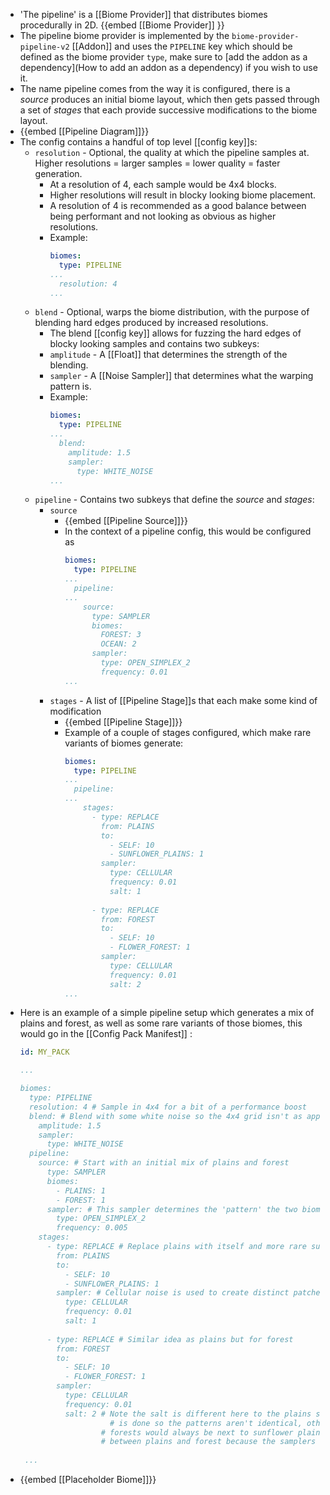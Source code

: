 - 'The pipeline' is a [[Biome Provider]] that distributes biomes procedurally in 2D.
  {{embed [[Biome Provider]] }}
- The pipeline biome provider is implemented by the `biome-provider-pipeline-v2` [[Addon]] and uses the `PIPELINE` key which should be defined as the biome provider `type`, make sure to [add the addon as a dependency](How to add an addon as a dependency) if you wish to use it.
- The name pipeline comes from the way it is configured, there is a *source* produces an initial biome layout, which then gets passed through a set of *stages* that each provide successive modifications to the biome layout.
- {{embed [[Pipeline Diagram]]}}
- The config contains a handful of top level [[config key]]s:
	- `resolution` - Optional, the quality at which the pipeline samples at. Higher resolutions = larger samples = lower quality = faster generation.
		- At a resolution of 4, each sample would be 4x4 blocks.
		- Higher resolutions will result in blocky looking biome placement.
		- A resolution of 4 is recommended as a good balance between being performant and not looking as obvious as higher resolutions.
		- Example:
		  ```yaml
		  biomes:
		    type: PIPELINE
		  ...
		    resolution: 4
		  ...
		  ```
	- `blend` - Optional, warps the biome distribution, with the purpose of blending hard edges produced by increased resolutions.
		- The blend [[config key]] allows for fuzzing the hard edges of blocky looking samples and contains two subkeys:
		- `amplitude` - A [[Float]] that determines the strength of the blending.
		- `sampler` - A [[Noise Sampler]] that determines what the warping pattern is.
		- Example:
		  ```yaml
		  biomes:
		    type: PIPELINE
		  ...
		    blend:
		      amplitude: 1.5
		      sampler:
		        type: WHITE_NOISE
		  ...
		  ```
	- `pipeline` - Contains two subkeys that define the *source* and *stages*:
		- `source`
			- {{embed [[Pipeline Source]]}}
			- In the context of a pipeline config, this would be configured as
			  ```yaml
			  biomes:
			    type: PIPELINE
			  ...
			    pipeline:
			  ...
			      source:
			        type: SAMPLER
			        biomes:
			          FOREST: 3
			          OCEAN: 2
			        sampler:
			          type: OPEN_SIMPLEX_2
			          frequency: 0.01
			  ...
			  ```
		- `stages` - A list of [[Pipeline Stage]]s that each make some kind of modification
			- {{embed [[Pipeline Stage]]}}
			- Example of a couple of stages configured, which make rare variants of biomes generate:
			  ```yaml
			  biomes:
			    type: PIPELINE
			  ...
			    pipeline:
			  ...
			      stages:
			        - type: REPLACE
			          from: PLAINS
			          to: 
			            - SELF: 10
			            - SUNFLOWER_PLAINS: 1
			          sampler:
			            type: CELLULAR
			            frequency: 0.01
			            salt: 1
			            
			        - type: REPLACE
			          from: FOREST
			          to:
			            - SELF: 10
			            - FLOWER_FOREST: 1
			          sampler:
			            type: CELLULAR
			            frequency: 0.01
			            salt: 2
			  ...
			  ```
- Here is an example of a simple pipeline setup which generates a mix of plains and forest, as well as some rare variants of those biomes, this would go in the [[Config Pack Manifest]] :
  ```yaml
  id: MY_PACK
  
  ...
  
  biomes:
    type: PIPELINE
    resolution: 4 # Sample in 4x4 for a bit of a performance boost
    blend: # Blend with some white noise so the 4x4 grid isn't as apparent
      amplitude: 1.5
      sampler:
        type: WHITE_NOISE
    pipeline:
      source: # Start with an initial mix of plains and forest
        type: SAMPLER
        biomes:
          - PLAINS: 1
          - FOREST: 1
        sampler: # This sampler determines the 'pattern' the two biomes will follow
          type: OPEN_SIMPLEX_2
          frequency: 0.005
      stages:
        - type: REPLACE # Replace plains with itself and more rare sunflower plains
          from: PLAINS
          to: 
            - SELF: 10
            - SUNFLOWER_PLAINS: 1
          sampler: # Cellular noise is used to create distinct patches of sunflower plains
            type: CELLULAR
            frequency: 0.01
            salt: 1
            
        - type: REPLACE # Similar idea as plains but for forest
          from: FOREST
          to:
            - SELF: 10
            - FLOWER_FOREST: 1
          sampler:
            type: CELLULAR
            frequency: 0.01
            salt: 2 # Note the salt is different here to the plains sampler, this 
                 	  # is done so the patterns aren't identical, otherwise flower
                    # forests would always be next to sunflower plains at the border
                    # between plains and forest because the samplers would be identical.
   
   ...
  ```
- {{embed [[Placeholder Biome]]}}
